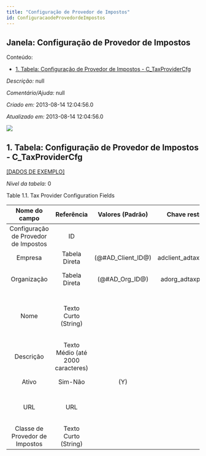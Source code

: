 ```yaml
---
title: "Configuração de Provedor de Impostos"
id: ConfiguracaodeProvedordeImpostos
---
```

<div id="d32391e1" class="section chapter">

<div class="titlepage">

<div>

<div>

## Janela: Configuração de Provedor de Impostos

</div>

</div>

</div>

<div class="toc">

<div class="toc-title">

Conteúdo:

</div>

  - <span class="section">[1. Tabela: Configuração de Provedor de
    Impostos - C\_TaxProviderCfg](#d32391e23)</span>

</div>

<span class="emphasis">*Descrição:* </span> null

<span class="emphasis">*Comentário/Ajuda:* </span>null

<span class="emphasis"> *Criado em:* </span>2013-08-14 12:04:56.0

<span class="emphasis">*Atualizado em:* </span>2013-08-14 12:04:56.0

![](/img/manual/ConfiguracaodeProvedordeImpostos.png)

<div id="d32391e23" class="section section">

<div class="titlepage">

<div>

<div>

## 1. Tabela: Configuração de Provedor de Impostos - C\_TaxProviderCfg

</div>

</div>

</div>

[\[DADOS DE EXEMPLO\]](data/C_TaxProviderCfg_data)

<span class="emphasis">*Nível da tabela:* </span>0

</div>

<div id="d32391e32" class="table">

<div class="table-title">

Table 1.1. Tax Provider Configuration
Fields

</div>

<div class="table-contents">

|            Nome do campo             |            Referência             |   Valores (Padrão)   |    Chave restritiva     |                Regra de validação                |                    Descrição                     |                                                               Comentário/Ajuda                                                               |
| :----------------------------------: | :-------------------------------: | :------------------: | :---------------------: | :----------------------------------------------: | :----------------------------------------------: | :------------------------------------------------------------------------------------------------------------------------------------------: |
| Configuração de Provedor de Impostos |                ID                 |                      |                         |                                                  |                                                  |                                                                                                                                              |
|               Empresa                |           Tabela Direta           | (@\#AD\_Client\_ID@) | adclient\_adtaxprovider |        AD\_Client.AD\_Client\_ID \< \> 0         |        (semelhante ao primeiro relatório)        |                                                             (ver o mesmo acima)                                                              |
|             Organização              |           Tabela Direta           |  (@\#AD\_Org\_ID@)   |  adorg\_adtaxprovider   | (AD\_Org.IsSummary='N' OR AD\_Org.AD\_Org\_ID=0) |        (semelhante ao primeiro relatório)        |                                                             (ver o mesmo acima)                                                              |
|                 Nome                 |       Texto Curto (String)        |                      |                         |                                                  |      Alphanumeric identifier of the entity       | The name of an entity (record) is used as an default search option in addition to the search key. The name is up to 60 characters in length. |
|              Descrição               | Texto Médio (até 2000 caracteres) |                      |                         |                                                  |     Optional short description of the record     |                                                 A description is limited to 255 characters.                                                  |
|                Ativo                 |              Sim-Não              |         (Y)          |                         |                                                  |        (semelhante ao primeiro relatório)        |                                                             (ver o mesmo acima)                                                              |
|                 URL                  |                URL                |                      |                         |                                                  | Full URL address - e.g. http://www.idempiere.org |                                 The URL defines an fully qualified web address like http://www.idempiere.org                                 |
|    Classe de Provedor de Impostos    |       Texto Curto (String)        |                      |                         |                                                  |                                                  |                                                                                                                                              |

</div>

</div>

  

</div>
